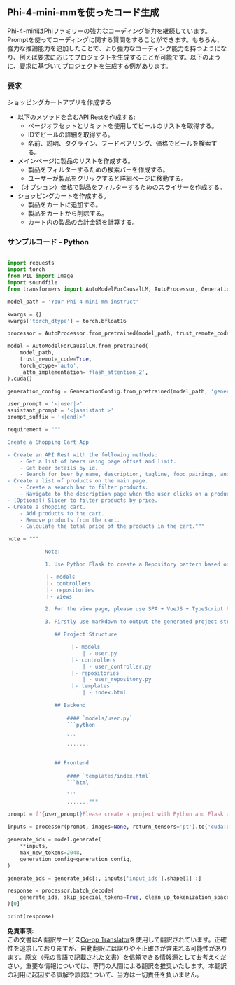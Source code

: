 <!--
CO_OP_TRANSLATOR_METADATA:
{
  "original_hash": "aacf82e3da702afd8469bba99b662509",
  "translation_date": "2025-04-04T12:59:11+00:00",
  "source_file": "md\\02.Application\\02.Code\\Phi4\\GenProjectCode\\README.md",
  "language_code": "ja"
}
-->
## **Phi-4-mini-mmを使ったコード生成**

Phi-4-miniはPhiファミリーの強力なコーディング能力を継続しています。Promptを使ってコーディングに関する質問をすることができます。もちろん、強力な推論能力を追加したことで、より強力なコーディング能力を持つようになり、例えば要求に応じてプロジェクトを生成することが可能です。以下のように、要求に基づいてプロジェクトを生成する例があります。

### **要求**

ショッピングカートアプリを作成する

- 以下のメソッドを含むAPI Restを作成する:
    - ページオフセットとリミットを使用してビールのリストを取得する。
    - IDでビールの詳細を取得する。
    - 名前、説明、タグライン、フードペアリング、価格でビールを検索する。
- メインページに製品のリストを作成する。
    - 製品をフィルターするための検索バーを作成する。
    - ユーザーが製品をクリックすると詳細ページに移動する。
- （オプション）価格で製品をフィルターするためのスライサーを作成する。
- ショッピングカートを作成する。
    - 製品をカートに追加する。
    - 製品をカートから削除する。
    - カート内の製品の合計金額を計算する。

### **サンプルコード - Python**

```python

import requests
import torch
from PIL import Image
import soundfile
from transformers import AutoModelForCausalLM, AutoProcessor, GenerationConfig,pipeline,AutoTokenizer

model_path = 'Your Phi-4-mini-mm-instruct'

kwargs = {}
kwargs['torch_dtype'] = torch.bfloat16

processor = AutoProcessor.from_pretrained(model_path, trust_remote_code=True)

model = AutoModelForCausalLM.from_pretrained(
    model_path,
    trust_remote_code=True,
    torch_dtype='auto',
    _attn_implementation='flash_attention_2',
).cuda()

generation_config = GenerationConfig.from_pretrained(model_path, 'generation_config.json')

user_prompt = '<|user|>'
assistant_prompt = '<|assistant|>'
prompt_suffix = '<|end|>'

requirement = """

Create a Shopping Cart App

- Create an API Rest with the following methods:
    - Get a list of beers using page offset and limit.
    - Get beer details by id.
    - Search for beer by name, description, tagline, food pairings, and price.
- Create a list of products on the main page.
    - Create a search bar to filter products.
    - Navigate to the description page when the user clicks on a product.
- (Optional) Slicer to filter products by price.
- Create a shopping cart.
    - Add products to the cart.
    - Remove products from the cart.
    - Calculate the total price of the products in the cart."""

note = """ 

            Note:

            1. Use Python Flask to create a Repository pattern based on the following structure to generate the files

            ｜- models
            ｜- controllers
            ｜- repositories
            ｜- views

            2. For the view page, please use SPA + VueJS + TypeScript to build

            3. Firstly use markdown to output the generated project structure (including directories and files), and then generate the  file names and corresponding codes step by step, output like this 

               ## Project Structure

                    ｜- models
                        | - user.py
                    ｜- controllers
                        | - user_controller.py
                    ｜- repositories
                        | - user_repository.py
                    ｜- templates
                        | - index.html

               ## Backend
                 
                   #### `models/user.py`
                   ```python

                   ```
                   .......
               

               ## Frontend
                 
                   #### `templates/index.html`
                   ```html

                   ```
                   ......."""

prompt = f'{user_prompt}Please create a project with Python and Flask according to the following requirements：\n{requirement}{note}{prompt_suffix}{assistant_prompt}'

inputs = processor(prompt, images=None, return_tensors='pt').to('cuda:0')

generate_ids = model.generate(
    **inputs,
    max_new_tokens=2048,
    generation_config=generation_config,
)

generate_ids = generate_ids[:, inputs['input_ids'].shape[1] :]

response = processor.batch_decode(
    generate_ids, skip_special_tokens=True, clean_up_tokenization_spaces=False
)[0]

print(response)

```

**免責事項**:  
この文書はAI翻訳サービス[Co-op Translator](https://github.com/Azure/co-op-translator)を使用して翻訳されています。正確性を追求しておりますが、自動翻訳には誤りや不正確さが含まれる可能性があります。原文（元の言語で記載された文書）を信頼できる情報源としてお考えください。重要な情報については、専門の人間による翻訳を推奨いたします。本翻訳の利用に起因する誤解や誤認について、当方は一切責任を負いません。
